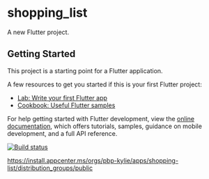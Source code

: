 # shopping_list

A new Flutter project.

## Getting Started

This project is a starting point for a Flutter application.

A few resources to get you started if this is your first Flutter project:

- [Lab: Write your first Flutter app](https://docs.flutter.dev/get-started/codelab)
- [Cookbook: Useful Flutter samples](https://docs.flutter.dev/cookbook)

For help getting started with Flutter development, view the
[online documentation](https://docs.flutter.dev/), which offers tutorials,
samples, guidance on mobile development, and a full API reference.

[![Build status](https://build.appcenter.ms/v0.1/apps/68ac5db5-ee7b-4216-8647-fe18876a6b17/branches/main/badge)](https://appcenter.ms)

https://install.appcenter.ms/orgs/pbp-kylie/apps/shopping-list/distribution_groups/public
